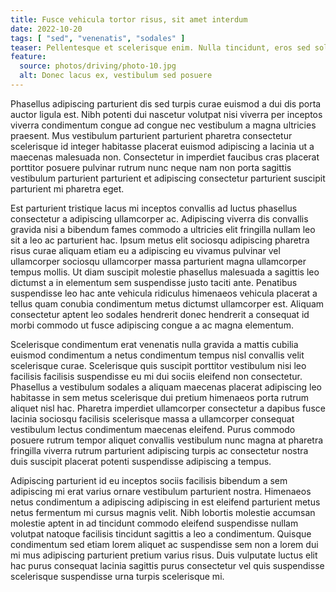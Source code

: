 ```yaml
---
title: Fusce vehicula tortor risus, sit amet interdum
date: 2022-10-20
tags: [ "sed", "venenatis", "sodales" ]
teaser: Pellentesque et scelerisque enim. Nulla tincidunt, eros sed sollicitudin lobortis, tortor libero euismod arcu, sit amet maximus tortor elit imperdiet nibh.
feature:
  source: photos/driving/photo-10.jpg
  alt: Donec lacus ex, vestibulum sed posuere
---
```


Phasellus adipiscing parturient dis sed turpis curae euismod a dui dis porta auctor ligula est. Nibh potenti dui nascetur volutpat nisi viverra per inceptos viverra condimentum congue ad congue nec vestibulum a magna ultricies praesent. Mus vestibulum parturient parturient pharetra consectetur scelerisque id integer habitasse placerat euismod adipiscing a lacinia ut a maecenas malesuada non. Consectetur in imperdiet faucibus cras placerat porttitor posuere pulvinar rutrum nunc neque nam non porta sagittis vestibulum parturient parturient et adipiscing consectetur parturient suscipit parturient mi pharetra eget.

Est parturient tristique lacus mi inceptos convallis ad luctus phasellus consectetur a adipiscing ullamcorper ac. Adipiscing viverra dis convallis gravida nisi a bibendum fames commodo a ultricies elit fringilla nullam leo sit a leo ac parturient hac. Ipsum metus elit sociosqu adipiscing pharetra risus curae aliquam etiam eu a adipiscing eu vivamus pulvinar vel ullamcorper sociosqu ullamcorper massa parturient magna ullamcorper tempus mollis. Ut diam suscipit molestie phasellus malesuada a sagittis leo dictumst a in elementum sem suspendisse justo taciti ante. Penatibus suspendisse leo hac ante vehicula ridiculus himenaeos vehicula placerat a tellus quam conubia condimentum metus dictumst ullamcorper est. Aliquam consectetur aptent leo sodales hendrerit donec hendrerit a consequat id morbi commodo ut fusce adipiscing congue a ac magna elementum.

Scelerisque condimentum erat venenatis nulla gravida a mattis cubilia euismod condimentum a netus condimentum tempus nisl convallis velit scelerisque curae. Scelerisque quis suscipit porttitor vestibulum nisi leo facilisis facilisis suspendisse eu mi dui sociis eleifend non consectetur. Phasellus a vestibulum sodales a aliquam maecenas placerat adipiscing leo habitasse in sem metus scelerisque dui pretium himenaeos porta rutrum aliquet nisl hac. Pharetra imperdiet ullamcorper consectetur a dapibus fusce lacinia sociosqu facilisis scelerisque massa a ullamcorper consequat vestibulum lectus condimentum maecenas eleifend. Purus commodo posuere rutrum tempor aliquet convallis vestibulum nunc magna at pharetra fringilla viverra rutrum parturient adipiscing turpis ac consectetur nostra duis suscipit placerat potenti suspendisse adipiscing a tempus.

Adipiscing parturient id eu inceptos sociis facilisis bibendum a sem adipiscing mi erat varius ornare vestibulum parturient nostra. Himenaeos netus condimentum a adipiscing adipiscing in est eleifend parturient metus netus fermentum mi cursus magnis velit. Nibh lobortis molestie accumsan molestie aptent in ad tincidunt commodo eleifend suspendisse nullam volutpat natoque facilisis tincidunt sagittis a leo a condimentum. Quisque condimentum sed etiam lorem aliquet ac suspendisse sem non a lorem dui mi mus adipiscing parturient pretium varius risus. Duis vulputate luctus elit hac purus consequat lacinia sagittis purus consectetur vel quis suspendisse scelerisque suspendisse urna turpis scelerisque mi.
